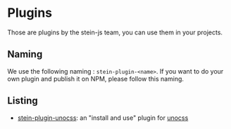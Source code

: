 # Plugins

Those are plugins by the stein-js team, you can use them in your projects.

## Naming

We use the following naming : `stein-plugin-<name>`. If you want to do your own plugin and publish it on NPM, please follow this naming.

## Listing

- [stein-plugin-unocss](./unocss): an "install and use" plugin for [unocss](https://unocss.dev)
